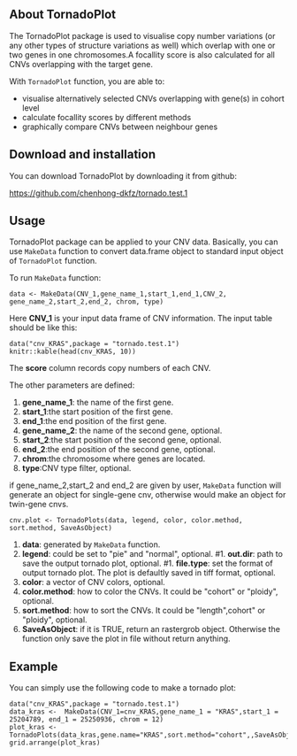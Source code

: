 

## About TornadoPlot

The TornadoPlot package is used to visualise copy number variations (or any other types of structure variations as well) which overlap with one or two genes in one chromosomes.A focallity score is also calculated for all CNVs overlapping with the target gene. 

With `TornadoPlot` function, you are able to:
- visualise alternatively selected CNVs overlapping with gene(s) in cohort level
- calculate focallity scores by different methods
- graphically compare CNVs between neighbour genes


## Download and installation

You can download TornadoPlot by downloading it from github:

https://github.com/chenhong-dkfz/tornado.test.1

## Usage

TornadoPlot package can be applied to your CNV data. Basically, you can use `MakeData` function to convert data.frame object to standard input object of `TornadoPlot` function. 

To run `MakeData` function:

```
data <- MakeData(CNV_1,gene_name_1,start_1,end_1,CNV_2, gene_name_2,start_2,end_2, chrom, type)

```

Here **CNV_1** is your input data frame of CNV information. The input table should be like this:


```{r, echo=FALSE, results='asis'}
data("cnv_KRAS",package = "tornado.test.1")
knitr::kable(head(cnv_KRAS, 10))
```

The **score** column records copy numbers of each CNV.


The other parameters are defined:

1. **gene_name_1**: the name of the first gene.
1. **start_1**:the start position of the first gene.
1. **end_1**:the end position of the first gene.
1. **gene_name_2**: the name of the second gene, optional.
1. **start_2**:the start position of the second gene, optional.
1. **end_2**:the end position of the second gene, optional.
1. **chrom**:the chromosome where genes are located.
1. **type**:CNV type filter, optional.

if gene_name_2,start_2 and end_2 are given by user, `MakeData` function will generate an object for single-gene cnv, otherwise would make an object for twin-gene cnvs. 



```
cnv.plot <- TornadoPlots(data, legend, color, color.method, sort.method, SaveAsObject)
```
1. **data**: generated by `MakeData` function.
1. **legend**: could be set to "pie" and "normal", optional.
#1. **out.dir**: path to save the output tornado plot, optional.
#1. **file.type**: set the format of output tornado plot. The plot is defaultly saved in tiff format, optional.
1. **color**: a vector of CNV colors, optional.
1. **color.method**: how to color the CNVs. It could be "cohort" or "ploidy", optional.
1. **sort.method**: how to sort the CNVs. It could be "length",cohort" or "ploidy", optional.
1. **SaveAsObject**: if it is TRUE, return an rastergrob object. Otherwise the function only save the plot in file without return anything.

## Example

You can simply use the following code to make a tornado plot:
```
data("cnv_KRAS",package = "tornado.test.1")
data_kras <-  MakeData(CNV_1=cnv_KRAS,gene_name_1 = "KRAS",start_1 = 25204789, end_1 = 25250936, chrom = 12)
plot_kras <- TornadoPlots(data_kras,gene.name="KRAS",sort.method="cohort",,SaveAsObject=T)
grid.arrange(plot_kras)
```


